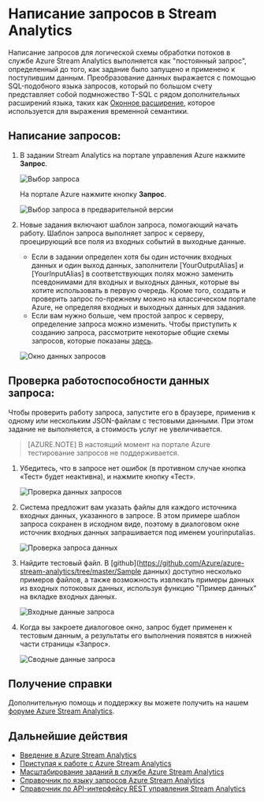 <properties 
	pageTitle="Написание запросов в Stream Analytics | Microsoft Azure" 
	description="Написание запросов в Stream Analytics и запрос данных | Сегмент схемы обучения"
	keywords="написание запросов, данные запросов, как писать запрос"
	documentationCenter=""
	services="stream-analytics"
	authors="jeffstokes72" 
	manager="jhubbard" 
	editor="cgronlun"/>

<tags 
	ms.service="stream-analytics" 
	ms.devlang="na" 
	ms.topic="article" 
	ms.tgt_pltfrm="na" 
	ms.workload="data-services" 
	ms.date="07/27/2016" 
	ms.author="jeffstok"/>

# Написание запросов в Stream Analytics

Написание запросов для логической схемы обработки потоков в службе Azure Stream Analytics выполняется как "постоянный запрос", определенный до того, как задание было запущено и применено к поступившим данным. Преобразование данных выражается с помощью SQL-подобного языка запросов, который по большом счету представляет собой подмножество T-SQL с рядом дополнительных расширений языка, таких как [Оконное расширение](https://msdn.microsoft.com/library/azure/dn835019.aspx), которое используется для выражения временной семантики.

## Написание запросов: ##

1. В задании Stream Analytics на портале управления Azure нажмите **Запрос**.

    ![Выбор запроса](./media/stream-analytics-write-queries/1-stream-analytics-write-queries.png)

    На портале Azure нажмите кнопку **Запрос**.

    ![Выбор запроса в предварительной версии](./media/stream-analytics-write-queries/query-preview-portal.png)

2.	Новые задания включают шаблон запроса, помогающий начать работу. Шаблон запроса выполняет запрос к серверу, проецирующий все поля из входных событий в выходные данные.

    - Если в задании определен хотя бы один источник входных данных и один выход данных, заполнители [YourOutputAlias] и [YourInputAlias] в соответствующих полях можно заменить псевдонимами для входных и выходных данных, которые вы хотите использовать в первую очередь. Кроме того, создать и проверить запрос по-прежнему можно на классическом портале Azure, не определяя входных и выходных данных для задания.
    - Если вам нужно больше, чем простой запрос к серверу, определение запроса можно изменить. Чтобы приступить к созданию запроса, рассмотрите некоторые общие схемы запросов, которые показаны [здесь](stream-analytics-stream-analytics-query-patterns.md).
  
    ![Окно данных запросов](./media/stream-analytics-write-queries/2-stream-analytics-write-queries.png)

## Проверка работоспособности данных запроса: ##

Чтобы проверить работу запроса, запустите его в браузере, применив к одному или нескольким JSON-файлам с тестовыми данными. При этом задание не выполняется, а стоимость услуг не увеличивается.

> [AZURE.NOTE] В настоящий момент на портале Azure тестирование запросов не поддерживается.

1.	Убедитесь, что в запросе нет ошибок (в противном случае кнопка «Тест» будет неактивна), и нажмите кнопку «Тест».

    ![Проверка данных запросов](./media/stream-analytics-write-queries/3-stream-analytics-write-queries.png)

2.	Система предложит вам указать файлы для каждого источника входных данных, указанного в запросе. В этом примере шаблон запроса сохранен в исходном виде, поэтому в диалоговом окне источник входных данных запрашивается под именем yourinputalias.

    ![Проверка запроса данных](./media/stream-analytics-write-queries/4-stream-analytics-write-queries.png)

3.	Найдите тестовый файл. В [github](https://github.com/Azure/azure-stream-analytics/tree/master/Sample данных) доступно несколько примеров файлов, а также возможность извлекать примеры данных из входных потоковых данных, используя функцию "Пример данных" на вкладке входных данных.

    ![Входные данные запроса](./media/stream-analytics-write-queries/5-stream-analytics-write-queries.png)

4.	Когда вы закроете диалоговое окно, запрос будет применен к тестовым данным, а результаты его выполнения появятся в нижней части страницы «Запрос».

    ![Сводные данные запроса](./media/stream-analytics-write-queries/6-stream-analytics-write-queries.png)

## Получение справки
Дополнительную помощь и поддержку вы можете получить на нашем [форуме Azure Stream Analytics](https://social.msdn.microsoft.com/Forums/ru-RU/home?forum=AzureStreamAnalytics).

## Дальнейшие действия

- [Введение в Azure Stream Analytics](stream-analytics-introduction.md)
- [Приступая к работе с Azure Stream Analytics](stream-analytics-get-started.md)
- [Масштабирование заданий в службе Azure Stream Analytics](stream-analytics-scale-jobs.md)
- [Справочник по языку запросов Azure Stream Analytics](https://msdn.microsoft.com/library/azure/dn834998.aspx)
- [Справочник по API-интерфейсу REST управления Stream Analytics](https://msdn.microsoft.com/library/azure/dn835031.aspx)

<!---HONumber=AcomDC_0921_2016-->